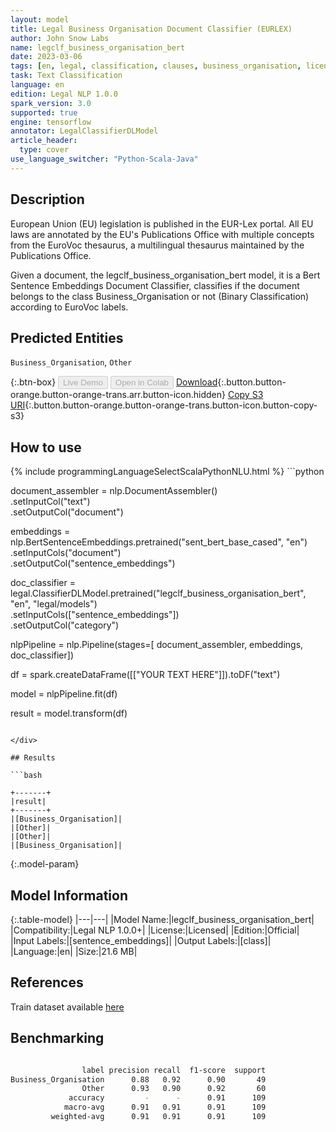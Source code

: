```yaml
---
layout: model
title: Legal Business Organisation Document Classifier (EURLEX)
author: John Snow Labs
name: legclf_business_organisation_bert
date: 2023-03-06
tags: [en, legal, classification, clauses, business_organisation, licensed, tensorflow]
task: Text Classification
language: en
edition: Legal NLP 1.0.0
spark_version: 3.0
supported: true
engine: tensorflow
annotator: LegalClassifierDLModel
article_header:
  type: cover
use_language_switcher: "Python-Scala-Java"
---
```


## Description

European Union (EU) legislation is published in the EUR-Lex portal. All EU laws are annotated by the EU's Publications Office with multiple concepts from the EuroVoc thesaurus, a multilingual thesaurus maintained by the Publications Office.

Given a document, the legclf_business_organisation_bert model, it is a Bert Sentence Embeddings Document Classifier, classifies if the document belongs to the class Business_Organisation or not (Binary Classification) according to EuroVoc labels.

## Predicted Entities

`Business_Organisation`, `Other`

{:.btn-box}
<button class="button button-orange" disabled>Live Demo</button>
<button class="button button-orange" disabled>Open in Colab</button>
[Download](https://s3.amazonaws.com/auxdata.johnsnowlabs.com/legal/models/legclf_business_organisation_bert_en_1.0.0_3.0_1678111708222.zip){:.button.button-orange.button-orange-trans.arr.button-icon.hidden}
[Copy S3 URI](s3://auxdata.johnsnowlabs.com/legal/models/legclf_business_organisation_bert_en_1.0.0_3.0_1678111708222.zip){:.button.button-orange.button-orange-trans.button-icon.button-copy-s3}

## How to use



<div class="tabs-box" markdown="1">
{% include programmingLanguageSelectScalaPythonNLU.html %}
```python

document_assembler = nlp.DocumentAssembler()\
    .setInputCol("text")\
    .setOutputCol("document")

embeddings = nlp.BertSentenceEmbeddings.pretrained("sent_bert_base_cased", "en")\
    .setInputCols("document")\
    .setOutputCol("sentence_embeddings")

doc_classifier = legal.ClassifierDLModel.pretrained("legclf_business_organisation_bert", "en", "legal/models")\
    .setInputCols(["sentence_embeddings"])\
    .setOutputCol("category")

nlpPipeline = nlp.Pipeline(stages=[
    document_assembler, 
    embeddings,
    doc_classifier])

df = spark.createDataFrame([["YOUR TEXT HERE"]]).toDF("text")

model = nlpPipeline.fit(df)

result = model.transform(df)

```

</div>

## Results

```bash

+-------+
|result|
+-------+
|[Business_Organisation]|
|[Other]|
|[Other]|
|[Business_Organisation]|

```

{:.model-param}
## Model Information

{:.table-model}
|---|---|
|Model Name:|legclf_business_organisation_bert|
|Compatibility:|Legal NLP 1.0.0+|
|License:|Licensed|
|Edition:|Official|
|Input Labels:|[sentence_embeddings]|
|Output Labels:|[class]|
|Language:|en|
|Size:|21.6 MB|

## References

Train dataset available [here](https://huggingface.co/datasets/lex_glue)

## Benchmarking

```bash

                label precision recall  f1-score  support
Business_Organisation      0.88   0.92      0.90       49
                Other      0.93   0.90      0.92       60
             accuracy         -      -      0.91      109
            macro-avg      0.91   0.91      0.91      109
         weighted-avg      0.91   0.91      0.91      109
```